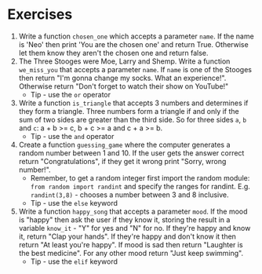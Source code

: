# Exercises

1. Write a function `chosen_one` which accepts a parameter `name`. If the name is 'Neo' then print 'You are the chosen one' and return True. Otherwise let them know they aren't the chosen one and return false.
2. The Three Stooges were Moe, Larry and Shemp. Write a function `we_miss_you` that accepts a parameter `name`. If `name` is one of the Stooges then return "I'm gonna change my socks. What an experience!". Otherwise return "Don't forget to watch their show on YouTube!"
    * Tip - use the `or` operator
3. Write a function `is_triangle` that accepts 3 numbers and determines if they form a triangle. Three numbers form a triangle if and only if the sum of two sides are greater than the third side. So for three sides `a`, `b` and `c`: a + b &gt;= c, b + c &gt;= a and c + a &gt;= b.
    * Tip - use the `and` operator
4. Create a function `guessing_game` where the computer generates a random number between 1 and 10. If the user gets the answer correct return "Congratulations", if they get it wrong print "Sorry, wrong number!".
   * Remember, to get a random integer first import the random module: `from random import randint` and specify the ranges for randint. E.g. `randint(3,8)` - chooses a number between 3 and 8 inclusive.
   * Tip - use the `else` keyword
5. Write a function `happy_song` that accepts a parameter `mood`. If the mood is "happy" then ask the user if they know it, storing the result in a variable `know_it` - "Y" for yes and "N" for no. If they're happy and know it, return "Clap your hands". If they're happy and don't know it then return "At least you're happy". If mood is sad then return "Laughter is the best medicine". For any other mood return "Just keep swimming".
    * Tip - use the `elif` keyword
